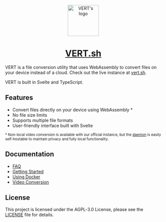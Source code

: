 <p align="center">
  <img src="https://github.com/user-attachments/assets/bf441748-0ec5-4c8a-b3e5-11301ee3f0bd" alt="VERT's logo" height="100">
</p>
<h1 align="center"><a href="https://vert.sh">VERT.sh</a></h1>

VERT is a file conversion utility that uses WebAssembly to convert files on your device instead of a cloud. Check out the live instance at [vert.sh](https://vert.sh).

VERT is built in Svelte and TypeScript.

## Features

- Convert files directly on your device using WebAssembly *
- No file size limits
- Supports multiple file formats
- User-friendly interface built with Svelte

<sup>* Non-local video conversion is available with our official instance, but the [daemon](https://github.com/VERT-sh/vertd) is easily self-hostable to maintain privacy and fully local functionality.</sup>

## Documentation

- [FAQ](./docs/FAQ.md)
- [Getting Started](./docs/GETTING_STARTED.md)
- [Using Docker](./docs/DOCKER.md)
- [Video Conversion](./docs/VIDEO_CONVERSION.md)

## License

This project is licensed under the AGPL-3.0 License, please see the [LICENSE](LICENSE) file for details.
